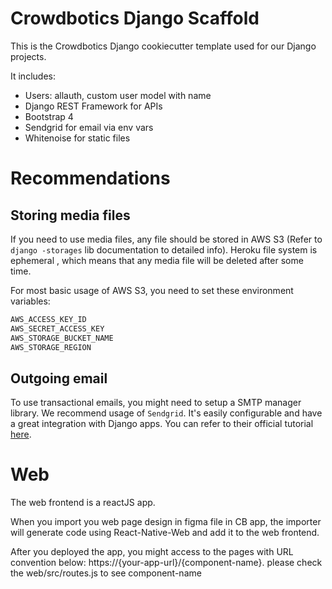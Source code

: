 # Crowdbotics Django Scaffold

This is the Crowdbotics Django cookiecutter template used for our Django
projects.

It includes:

* Users: allauth, custom user model with name
* Django REST Framework for APIs
* Bootstrap 4
* Sendgrid for email via env vars
* Whitenoise for static files


# Recommendations

## Storing media files

If you need to use media files, any file should be stored in AWS S3 (Refer to `django
-storages` lib documentation to detailed info). Heroku file system is ephemeral
, which means that any media file will be deleted after some time. 
  
  For most basic usage of AWS S3, you need to set these environment variables:
  
```python
AWS_ACCESS_KEY_ID
AWS_SECRET_ACCESS_KEY
AWS_STORAGE_BUCKET_NAME
AWS_STORAGE_REGION
```

## Outgoing email

To use transactional emails, you might need to setup a SMTP manager library. We
 recommend usage of `Sendgrid`. It's easily configurable and have a great integration
  with Django apps. You can refer to their official tutorial [here](https://sendgrid.com/docs/for-developers/sending-email/django/).

# Web

The web frontend is a reactJS app. 

When you import you web page design in figma file in CB app, the importer will generate code using React-Native-Web and add it to the web frontend. 

After you deployed the app, you might access to the pages with URL convention below: https://{your-app-url}/{component-name}. please check the web/src/routes.js to see component-name
